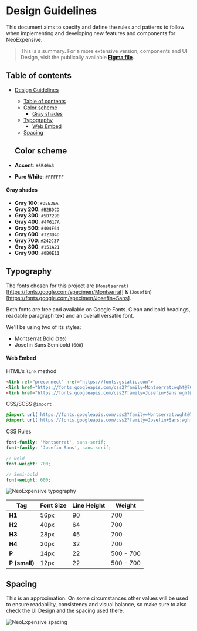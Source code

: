 # Design Guidelines

This document aims to specify and define the rules and patterns to follow when implementing and developing new features and components for NeoExpensive.

>This is a summary. For a more extensive version, components and UI Design, visit the publically available **[Figma file](https://www.figma.com/file/6Un7EU7SiFts19540phE7O/Neo?node-id=101%3A21)**.

## Table of contents
- [Design Guidelines](#design-guidelines)
  - [Table of contents](#table-of-contents)
  - [Color scheme](#color-scheme)
      - [Gray shades](#gray-shades)
  - [Typography](#typography)
      - [Web Embed](#web-embed)
  - [Spacing](#spacing)
  
  ## Color scheme

- **Accent**: `#8B46A3`
- **Pure White**: `#FFFFFF`

#### Gray shades
- **Gray 100**: `#DEE3EA`
- **Gray 200**: `#B2BDCD`
- **Gray 300**: `#5D7290`
- **Gray 400**: `#4F617A`
- **Gray 500**: `#404F64`
- **Gray 600**: `#323D4D`
- **Gray 700**: `#242C37`
- **Gray 800**: `#151A21`
- **Gray 900**: `#0B0E11`

## Typography

The fonts chosen for this project are (`Monstserrat`)[https://fonts.google.com/specimen/Montserrat] & (`Josefin`)[https://fonts.google.com/specimen/Josefin+Sans].

Both fonts are free and available on Google Fonts. Clean and bold headings, readable paragraph text and an overall versatile font.

We'll be using two of its styles:
- Montserrat Bold (`700`)
- Josefin Sans Semibold (`600`)

#### Web Embed

HTML's `link` method

```html
<link rel="preconnect" href="https://fonts.gstatic.com">
<link href="https://fonts.googleapis.com/css2?family=Montserrat:wght@700&display=swap" rel="stylesheet">
<link href="https://fonts.googleapis.com/css2?family=Josefin+Sans:wght@600&display=swap" rel="stylesheet">
```

CSS/SCSS `@import`

```css
@import url('https://fonts.googleapis.com/css2?family=Montserrat:wght@700&display=swap');
@import url('https://fonts.googleapis.com/css2?family=Josefin+Sans:wght@600&display=swap');
```

CSS Rules

```scss
font-family: 'Montserrat', sans-serif;
font-family: 'Josefin Sans', sans-serif;

// Bold
font-weight: 700;

// Semi-bold
font-weight: 600;
```


![NeoExpensive typography](https://i.imgur.com/A1pz7UD.png)

Tag | Font Size | Line Height | Weight
--- | --------- | ----------- | ------
**H1** | 56px   | 90          | 700
**H2** | 40px   | 64          | 700
**H3** | 28px   | 45          | 700
**H4** | 20px   | 32          | 700
**P**  | 14px   | 22          | 500 - 700
**P (small)**   | 12px | 22   | 500 - 700

## Spacing

This is an approximation. On some circumstances other values will be used to ensure readability, consistency and visual balance, so make sure to also check the UI Design and the spacing used there.

![NeoExpensive spacing](https://i.imgur.com/gRIJAXA.png)
